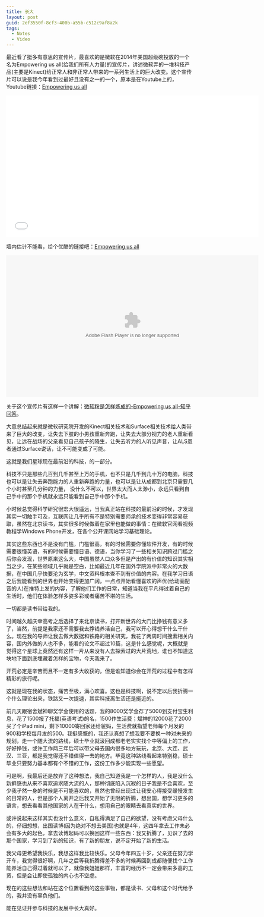 ```yaml
---
title: 长大
layout: post
guid: 2ef3550f-8cf3-400b-a55b-c512c9af8a2k
tags:
  - Notes
  - Video
---
```


<!--
[![bridge to wonderland]({{ site.baseurl }}/media/files/2014/09/05/bridge-to-wonderland.jpg)](http://500px.com/photo/82158657)

[Lucian](http://lucianmarin.com/ "Lucian")
-->

最近看了挺多有意思的宣传片，最喜欢的是微软在2014年美国超级碗投放的一个名为Empowering us all(给我们所有人力量)的宣传片，讲述微软弄的一堆科技产品(主要是Kinect)给正常人和非正常人带来的一系列生活上的巨大改变。这个宣传片可以说是我今年看到过最好且没有之一的一个，原本是在Youtube上的，Youtube链接：[Empowering us all](https://www.youtube.com/watch?v=qaOvHKG0Tio/ "Empowering us all")

<iframe width="680" height="382" src="//www.youtube.com/embed/qaOvHKG0Tio" frameborder="0" allowfullscreen></iframe>

墙内估计不能看，给个优酷的链接吧：[Empowering us all](http://v.youku.com/v_show/id_XODMxNzQyOTAw/ "Empowering us all")


<embed src="http://player.youku.com/player.php/sid/XODMxNzQyOTAw/v.swf" allowFullScreen="true" quality="high" width="680" height="382" align="middle" allowScriptAccess="always" type="application/x-shockwave-flash"></embed>


关于这个宣传片有这样一个讲解：[微软粉是怎样炼成的-Empowering us all-知乎回答](http://www.zhihu.com/question/26899218/answer/34518294/ "Empowering us all")。

大意总结起来就是微软研究院开发的Kinect相关技术和Surface相关技术给人类带来了巨大的改变，让失去下肢的小男孩重新奔跑，让失去大部分视力的老人重新看见，让远在战场的父亲看见自己孩子的降生，让失去听力的人听见声音，让ALS患者通过Surface说话，让不可能变成了可能。

这就是我们星球现在最前沿的科技，的一部分。

科技不只是那些几百到几千甚至上万的手机，也不只是几千到几十万的电脑，科技也可以是让失去奔跑能力的人重新奔跑的力量，也可以是让从成都到北京只需要几个小时甚至几分钟的力量， 没什么不可以，世界太大而人太渺小，永远只看到自己手中的那个手机就永远只能看到自己手中那个手机。

小时候总觉得科学研究很宏大很遥远，当我真正站在科技的最前沿的时候，才发现其实一切触手可及，互联网让几乎所有不是特别需要师承的技术变得非常容易获取，虽然在北京读书，其实很多时候做着在家里也能做的事情：在微软官网看视频教程学Windows Phone开发，在各个公开课网站学习基础理论。

其实这些东西也不是没有门槛，门槛很高，有的时候需要你懂软件开发，有的时候需要很懂英语，有的时候需要懂日语、德语，当你学习了一些相关知识跨过门槛之后你会发现，世界原来这么大，中国虽然人口众多但是产出的有价值的知识其实相当之少，在某些领域几乎就是空白，比如最近几年在国外学院派中非常火的大数据，在中国几乎快要沦为玄学，中文资料根本查不到有价值的内容。在我学习日语之后我能看到的世界也开始变得更加广阔，一点点开始看懂喜欢的声优(给动画配音的人)在推特上发的内容，了解他们工作的日常，知道当我在平凡得过着自己的生活时，他们在体验怎样多姿多彩或者痛苦不堪的生活。

一切都是读书带给我的。

时间越久越庆幸高考之后选择了来北京读书，打开新世界的大门比挣钱有意义多了，当然，前提是我家还不需要我去挣钱养活自己，我可以开心得想干什么干什么。现在我的导师让我去做大数据和铁路的相关研究，我花了两周时间搜索相关内容，国内外做的人也不多，能看的论文不超过10篇，这是什么感觉呢，大概就是觉得这个星球上竟然还有这样一片从来没有人去探索过的大片荒地，谁也不知道这块地下面到底埋藏着怎样的宝物，今天我来了。

开荒必定是辛苦而且不一定有多大收获的，但是谁知道你会在开荒的过程中有怎样精彩的旅行呢。

这就是现在我的状态，痛苦至极，满心欢喜。这也是科技啊，说不定以后我折腾一个什么理论出来，铁路又一次提速，其实科技离生活还是挺近的。

前几天跟宿舍斌神聊奖学金使用的话题，我的8000奖学金存了5000到支付宝生利息，花了1500报了托福(英语考试)的名，1500作生活费；斌神的12000花了2000买了个iPad mini，剩下10000寄回家还给爸妈，生活费就指望老师每个月发的900和学校每月发的500。我挺感慨的，我还认真想了想我要不要换一种对未来的规划，走一个随大流的路线，硕士毕业就滚回成都老老实实找个中等偏上的工作，好好挣钱，或许工作两三年后可以带父母去国内很多地方玩玩，北京、大连、武汉、三亚，都是我觉得还不错值得一去的地方。毕竟这种路线看起来特别稳，硕士毕业只要努力基本都有个不错的工作，这份工作多少能实现一些愿望。

可是啊，我最后还是放弃了这种想法，我自己知道我是一个怎样的人，我是没什么新鲜感也从来不喜欢追求随大流的人，那种彻底陷入沉寂的日子我是不会喜欢，至少我孑然一身的时候是不可能喜欢的，虽然也曾经出现过让我安心得接受缓慢发生的日常的人，但是那个人离开之后我又开始了无限的折腾，想出国，想学习更多的语言，想去看看其他国家的人在干什么，想用自己的眼睛去看真实的世界。

或许说起来这样其实也没什么意义，自私得满足了自己的欲望，没有考虑父母什么的，仔细想想，出国读博(因为绝对不想去美国)也就是4年，这四年拿去工作未必会有多大的起色，拿去读博起码可以换回这样一些东西：我又折腾了，见识了去的那个国家，学习到了新的知识，有了新的朋友，说不定开始了新的生活。

我父母更希望我快乐，我想这样我比较快乐。父母今年四五十岁，父亲还在努力学开车，我觉得很好啊，几年之后等我折腾得差不多的时候再回到成都随便找个工作能养活自己得过着就可以了，就像我姐姐那样，丰富的经历不一定会带来多高的工资，但是会让即使孤独的内心也不空虚。

现在的这些想法和站在这个位置看到的这些事物，都是读书、父母和这个时代给予的，我并没有辜负他们。

能在见证并参与科技的发展中长大真好。